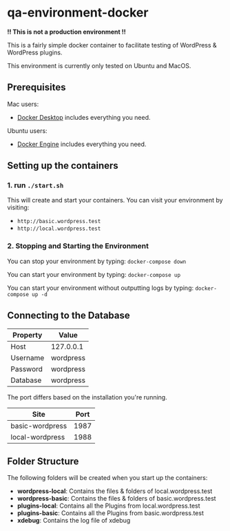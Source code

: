 # qa-environment-docker

**!! This is not a production environment !!**

This is a fairly simple docker container to facilitate testing of WordPress & WordPress plugins.

This environment is currently only tested on Ubuntu and MacOS.

## Prerequisites

Mac users:

- [Docker Desktop](https://docs.docker.com/docker-for-mac/install/) includes everything you need.
  
Ubuntu users:

- [Docker Engine](https://docs.docker.com/engine/install/ubuntu/)
includes everything you need.

## Setting up the containers

### 1. run `./start.sh`

This will create and start your containers. You can visit your environment by visiting:

- `http://basic.wordpress.test`
- `http://local.wordpress.test`

### 2. Stopping and Starting the Environment

You can stop your environment by typing: `docker-compose down`

You can start your environment by typing: `docker-compose up`

You can start your environment without outputting logs by typing: `docker-compose up -d`

## Connecting to the Database

| Property | Value     |
| -------- | --------- |
| Host     | 127.0.0.1 |
| Username | wordpress |
| Password | wordpress |
| Database | wordpress |

The port differs based on the installation you're running.

| Site            | Port |
| --------------- | ---- |
| basic-wordpress | 1987 |
| local-wordpress | 1988 |

## Folder Structure

The following folders will be created when you start up the containers:

- **wordpress-local**: Contains the files & folders of local.wordpress.test
- **wordpress-basic**: Contains the files & folders of basic.wordpress.test
- **plugins-local**: Contains all the Plugins from local.wordpress.test
- **plugins-basic**: Contains all the Plugins from basic.wordpress.test
- **xdebug**: Contains the log file of xdebug
